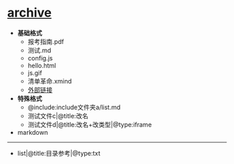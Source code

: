 # [archive](./)

* **基础格式**
    * 报考指南.pdf
    * 测试.md
    * config.js
    * hello.html
    * js.gif
    * 清单革命.xmind
    * [外部链接](//www.baidu.com/)
* **特殊格式**    
    * @include:include文件夹a/list.md   
    * 测试文件c|@title:改名
    * 测试文件d|@title:改名+改类型|@type:iframe
* markdown

-----

* list|@title:目录参考|@type:txt

